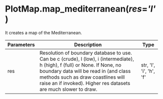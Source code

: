 # PlotMap.map_mediterranean(*res*=*'l'*)

It creates a map of the Mediterranean.

Parameters | Description | Type
--- | --- | ---
res | Resolution of boundary database to use. Can be c (crude), l (low), i (intermediate), h (high), f (full) or None. If None, no boundary data will be read in (and class methods such as draw coastlines will raise an if invoked). Higher res datasets are much slower to draw. | str, 'l', 'i', 'h', 'f'
